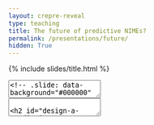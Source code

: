 ```yaml
---
layout: crepre-reveal
type: teaching
title: The future of predictive NIMEs?
permalink: /presentations/future/
hidden: True
---
```


{% include slides/title.html %}


<section data-markdown>
<textarea data-template>
<!-- .slide: data-background="#000000" -->

- What even is a predictive NIME?
- What NIMEs could benefit from prediction?
- What tools are needed?
- Who can help?
- What resources are necessary?
- What's going on with this "Creative AI" field anyway?

</textarea>
</section>

<section data-markdown>
<textarea data-template>

## Design a Predictive NIME

- Design a new NIME that relies on prediction 
- Or extend and older NIME with predictive models (studied today)

</textarea>
</section>

